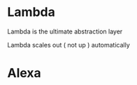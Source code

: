 # Lambda

Lambda is the ultimate abstraction layer



Lambda scales out ( not up ) automatically





# Alexa

